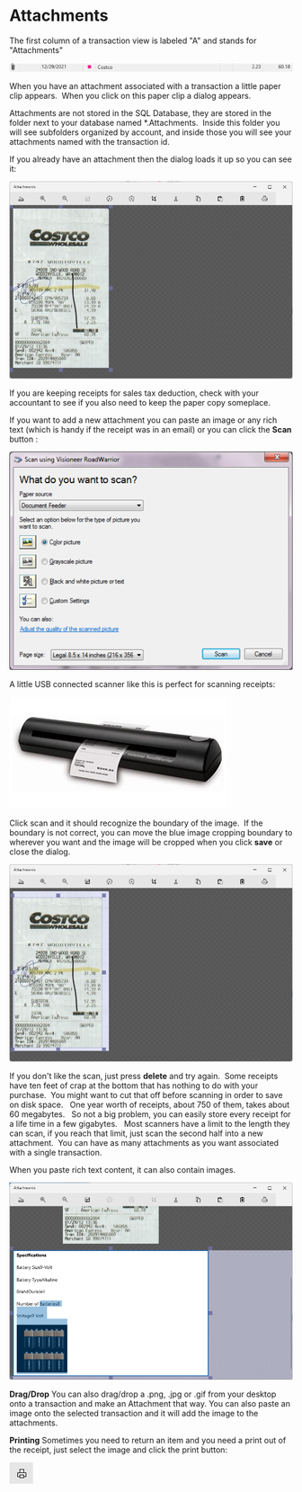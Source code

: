 # Attachments

The first column of a transaction view is labeled "A" and stands for "Attachments"

![](../Images/Attachments.png)

When you have an attachment associated with a transaction a little paper clip appears.  When you click on this paper clip a dialog appears.

Attachments are not stored in the SQL Database, they are stored in the folder next to your database named *.Attachments.  Inside this folder you will see subfolders organized by account, and inside those you will see your attachments named with the transaction id.

If you already have an attachment then the dialog loads it up so you can see it:

![](../Images/Attachments1.png)

If you are keeping receipts for sales tax deduction, check with your accountant to see if you also need to keep the paper copy someplace.

If you want to add a new attachment you can paste an image or any rich text (which is handy if the receipt was in an email) or you can click the **Scan**  button :

![](../Images/Attachments2.png)

A little USB connected scanner like this is perfect for scanning receipts:

![](../Images/Attachments3.png)

Click scan and it should recognize the boundary of the image.  If the boundary is not correct, you can move the blue image cropping boundary to wherever you want and the image will be cropped when you click **save**  or close the dialog.

![](../Images/Attachments4.png)

If you don't like the scan, just press **delete**  and try again.  Some receipts have ten feet of crap at the bottom that has nothing to do with your purchase.  You might want to cut that off before scanning in order to save on disk space.   One year worth of receipts, about 750 of them, takes about 60 megabytes.   So not a big problem, you can easily store every receipt for a life time in a few gigabytes.   Most scanners have a limit to the length they can scan, if you reach that limit, just scan the second half into a new attachment.  You can have as many attachments as you want associated with a single transaction.

When you paste rich text content, it can also contain images.

![](../Images/Attachments5.png)


**Drag/Drop**
You can also drag/drop a .png, .jpg or .gif from your desktop onto a transaction and make an Attachment that way.
You can also paste an image onto the selected transaction and it will add the image to the attachments.

**Printing**
Sometimes you need to return an item and you need a print out of the receipt, just select the image and click the print button:

![](../Images/Attachments6.png)



